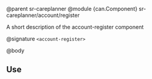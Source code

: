@parent sr-careplanner
@module {can.Component} sr-careplanner/account/register <account-register>

A short description of the account-register component

@signature `<account-register>`

@body

## Use

